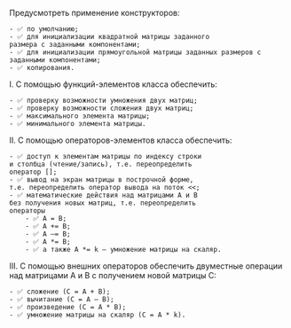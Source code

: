 Предусмотреть применение конструкторов:

    - ✅ по умолчанию;
    - ✅ для инициализации квадратной матрицы заданного 
    размера с заданными компонентами;
    - ✅ для инициализации прямоугольной матрицы заданных размеров с заданными компонентами;
    - ✅ копирования.
	
	
	
I. С помощью функций-элементов класса обеспечить:

	- ✅ проверку возможности умножения двух матриц;
	- ✅ проверку возможности сложения двух матриц;
	- ✅ максимального элемента матрицы;
	- ✅ минимального элемента матрицы.

II. С помощью операторов-элементов класса обеспечить:

	- ✅ доступ к элементам матрицы по индексу строки 
	и столбца (чтение/запись), т.е. переопределить
	оператор [];
	- ✅ вывод на экран матрицы в построчной форме, 
	т.е. переопределить оператор вывода на поток <<;
	- ✅ математические действия над матрицами A и B
	без получения новых матриц, т.е. переопределить 
	операторы
		- ✅ A = B;
		- ✅ A += B;
		- ✅ A –= B;
		- ✅ A *= B;
		- ✅ а также A *= k – умножение матрицы на скаляр.

III. C помощью внешних операторов обеспечить двуместные операции над матрицами A и B с получением новой матрицы C:

	- ✅ сложение (C = A + B);
	- ✅ вычитание (C = A – B);
	- ✅ произведение (С = A * B);
	- ✅ умножение матрицы на скаляр (С = A * k).
